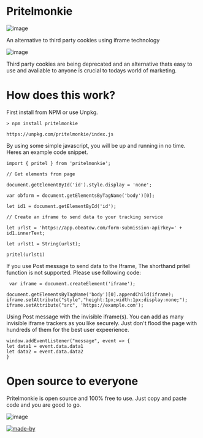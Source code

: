 # Pritelmonkie 
![image](https://github.com/sewellstephens/iframe-tracking/blob/main/pritelmonkie-logo-color.png)

An alternative to third party cookies using iframe technology

![image](https://github.com/sewellstephens/iframe-tracking/blob/main/iframe.png)

Third party cookies are being deprecated and an alternative thats easy to use and avaliable to anyone is crucial to todays world of marketing.

# How does this work?
First install from NPM or use Unpkg.

```
> npm install pritelmonkie
```
```
https://unpkg.com/pritelmonkie/index.js
```

By using some simple javascript, you will be up and running in no time. Heres an example code snippet.

```
import { pritel } from 'pritelmonkie';

// Get elements from page

document.getElementById('id').style.display = 'none';

var obform = document.getElementsByTagName('body')[0];

let id1 = document.getElementById('id');

// Create an iframe to send data to your tracking service

let urlst = 'https://app.obeatow.com/form-submission-api?key=' + id1.innerText;

let urlst1 = String(urlst);

pritel(urlst1)

```

If you use Post message to send data to the Iframe, The shorthand pritel function is not supported. Please use following code:

```
 var iframe = document.createElement('iframe');

document.getElementsByTagName('body')[0].appendChild(iframe);
iframe.setAttribute("style","height:1px;width:1px;display:none;");
iframe.setAttribute("src", 'https://example.com');
```

Using Post message with the invisible iframe(s). You can add as many invisible iframe trackers as you like securely. Just don't flood the page with hundreds of them for the best user expeerience.

```
window.addEventListener("message", event => { 
let data1 = event.data.data1
let data2 = event.data.data2
}
```

# Open source to everyone
Pritelmonkie is open source and 100% free to use. Just copy and paste code and you are good to go.

![image](https://github.com/sewellstephens/iframe-tracking/blob/main/trust-badge-1.png)

[![made-by](https://user-images.githubusercontent.com/41175080/179369150-f05a2ede-b8d5-47e5-a7f6-aab17140c8e0.png)](https://sewellstephens.com)
